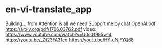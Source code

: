 # en-vi-translate_app
Building...
from Attention is all we need
Support me by chat OpenAI
pdf: https://arxiv.org/pdf/1706.03762.pdf
video: 
https://www.youtube.com/watch?v=U0s0f995w14
https://youtu.be/_Zt23FA31co
https://youtu.be/HY-uNjFYQ68

